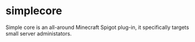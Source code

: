 # simplecore
Simple core is an all-around Minecraft Spigot plug-in, it specifically targets small server administators.
